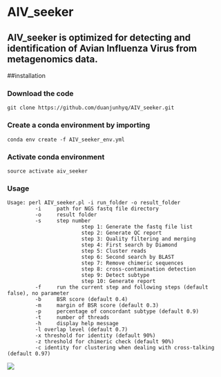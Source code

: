 # AIV_seeker
## AIV_seeker is optimized for detecting and identification of Avian Influenza Virus from metagenomics data.

##installation



### Download the code 

```
git clone https://github.com/duanjunhyq/AIV_seeker.git
```

### Create a conda environment by importing 

```
conda env create -f AIV_seeker_env.yml
```

### Activate conda environment 

```
source activate aiv_seeker
```

### Usage

```
Usage: perl AIV_seeker.pl -i run_folder -o result_folder
         -i     path for NGS fastq file directory
         -o     result folder
         -s     step number
                        step 1: Generate the fastq file list
                        step 2: Generate QC report
                        step 3: Quality filtering and merging
                        step 4: First search by Diamond
                        step 5: Cluster reads
                        step 6: Second search by BLAST
                        step 7: Remove chimeric sequences
                        step 8: cross-contamination detection
                        step 9: Detect subtype
                        step 10: Generate report
         -f     run the current step and following steps (default false), no parameter
         -b     BSR score (default 0.4)
         -m     margin of BSR score (default 0.3)
         -p     percentage of concordant subtype (default 0.9)
         -t     number of threads
         -h     display help message
         -l overlap level (default 0.7)
         -x threshold for identity (default 90%)
         -z threshold for chimeric check (default 90%)
         -c identity for clustering when dealing with cross-talking (default 0.97)

```

<img src="https://github.com/duanjunhyq/AIV_seeker/blob/master/img/subtype.jpg">
